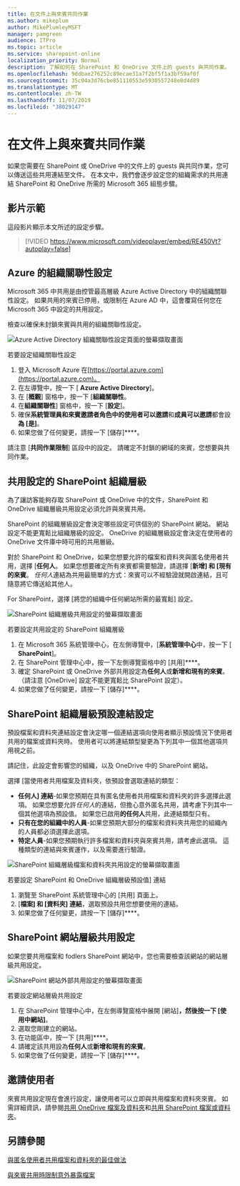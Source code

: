 ```yaml
---
title: 在文件上與來賓共同作業
ms.author: mikeplum
author: MikePlumleyMSFT
manager: pamgreen
audience: ITPro
ms.topic: article
ms.service: sharepoint-online
localization_priority: Normal
description: 了解如何在 SharePoint 和 OneDrive 文件上的 guests 與共同作業。
ms.openlocfilehash: 9ddbae276252c89ecae31a7f2bf5f1a3bf59af0f
ms.sourcegitcommit: 35c04a3d76cbe851110553e5930557248e8d4d89
ms.translationtype: MT
ms.contentlocale: zh-TW
ms.lasthandoff: 11/07/2019
ms.locfileid: "38029147"
---
```

# <a name="collaborate-with-guests-on-a-document"></a>在文件上與來賓共同作業

如果您需要在 SharePoint 或 OneDrive 中的文件上的 guests 與共同作業，您可以傳送這些共用連結至文件。 在本文中，我們會逐步設定您的組織需求的共用連結 SharePoint 和 OneDrive 所需的 Microsoft 365 組態步驟。

## <a name="video-demonstration"></a>影片示範

這段影片顯示本文所述的設定步驟。</br>

> [!VIDEO https://www.microsoft.com/videoplayer/embed/RE450Vt?autoplay=false]

## <a name="azure-organizational-relationships-settings"></a>Azure 的組織關聯性設定

Microsoft 365 中共用是由控管最高層級 Azure Active Directory 中的組織關聯性設定。 如果共用的來賓已停用，或限制在 Azure AD 中，這會覆寫任何您在 Microsoft 365 中設定的共用設定。

檢查以確保未封鎖來賓與共用的組織關聯性設定。

![Azure Active Directory 組織關聯性設定頁面的螢幕擷取畫面](media/azure-ad-organizational-relationships-settings.png)

若要設定組織關聯性設定

1. 登入 Microsoft Azure 在[https://portal.azure.com](https://portal.azure.com)。
2. 在左導覽中，按一下 [ **Azure Active Directory**]。
3. 在 [**概觀**] 窗格中，按一下 [**組織關聯性**。
4. 在**組織關聯性**] 窗格中，按一下 [**設定**]。
5. 確保**系統管理員和來賓邀請者角色中的使用者可以邀請**和**成員可以邀請**都會設**為 [是]**。
6. 如果您做了任何變更，請按一下 [儲存]****。

請注意 [**共同作業限制**] 區段中的設定。 請確定不封鎖的網域的來賓，您想要與共同作業。

## <a name="sharepoint-organization-level-sharing-settings"></a>共用設定的 SharePoint 組織層級

為了讓訪客能夠存取 SharePoint 或 OneDrive 中的文件，SharePoint 和 OneDrive 組織層級共用設定必須允許與來賓共用。

SharePoint 的組織層級設定會決定哪些設定可供個別的 SharePoint 網站。 網站設定不能更寬鬆比組織層級的設定。 OneDrive 的組織層級設定會決定在使用者的 OneDrive 文件庫中時可用的共用層級。

對於 SharePoint 和 OneDrive，如果您想要允許的檔案和資料夾與匿名使用者共用，選擇 [**任何人**。 如果您想要確定所有來賓都需要驗證，請選擇 [**新增] 和 [現有的來賓**。 *任何人*連結為共用最簡單的方式：來賓可以不經驗證就開啟連結，且可隨意將它傳送給其他人。

For SharePoint，選擇 [將您的組織中任何網站所需的最寬鬆] 設定。

![SharePoint 組織層級共用設定的螢幕擷取畫面](media/sharepoint-organization-external-sharing-controls.png)


若要設定共用設定的 SharePoint 組織層級

1. 在 Microsoft 365 系統管理中心，在左側導覽中，[**系統管理中心**中，按一下 [ **SharePoint**]。
2. 在 SharePoint 管理中心中，按一下左側導覽窗格中的 [共用]****。
3. 確定 SharePoint 或 OneDrive 外部共用設定為**任何人**或**新增和現有的來賓**。 （請注意 [OneDrive] 設定不能更寬鬆比 SharePoint 設定）。
4. 如果您做了任何變更，請按一下 [儲存]****。

## <a name="sharepoint-organization-level-default-link-settings"></a>SharePoint 組織層級預設連結設定

預設檔案和資料夾連結設定會決定哪一個連結選項向使用者顯示預設情況下使用者共用的檔案或資料夾時。 使用者可以將連結類型變更為下列其中一個其他選項共用視之前。

請記住，此設定會影響您的組織，以及 OneDrive 中的 SharePoint 網站。

選擇 [當使用者共用檔案及資料夾，依預設會選取連結的類型：

- **任何人] 連結**-如果您預期在具有匿名使用者共用檔案和資料夾的許多選擇此選項。 如果您想要允許*任何人*的連結，但擔心意外匿名共用，請考慮下列其中一個其他選項為預設值。 如果您已啟用**的任何人**共用，此連結類型只有。
- **只有在您的組織中的人員**-如果您預期大部分的檔案和資料夾共用您的組織內的人員都必須選擇此選項。
- **特定人員**-如果您預期執行許多檔案和資料夾與來賓共用，請考慮此選項。 這種類型的連結與來賓運作，以及需要進行驗證。
 
![SharePoint 組織層級檔案和資料夾共用設定的螢幕擷取畫面](media/sharepoint-organization-files-folders-sharing-settings.png)


若要設定 SharePoint 和 OneDrive 組織層級預設值] 連結

1. 瀏覽至 SharePoint 系統管理中心的 [共用] 頁面上。
2. [**檔案] 和 [資料夾] 連結**，選取預設共用您想要使用的連結。
3. 如果您做了任何變更，請按一下 [儲存]****。

## <a name="sharepoint-site-level-sharing-settings"></a>SharePoint 網站層級共用設定

如果您要共用檔案和 fodlers SharePoint 網站中，您也需要檢查該網站的網站層級共用設定。

![SharePoint 網站外部共用設定的螢幕擷取畫面](media/sharepoint-site-external-sharing-settings.png)

若要設定網站層級共用設定
1. 在 SharePoint 管理中心中，在左側導覽窗格中展開 [網站]****，然後按一下 [使用中網站]****。
2. 選取您剛建立的網站。
3. 在功能區中，按一下 [共用]****。
4. 請確定該共用設為**任何人**或**新增和現有的來賓**。
5. 如果您做了任何變更，請按一下 [儲存]****。

## <a name="invite-users"></a>邀請使用者

來賓共用設定現在會進行設定，讓使用者可以立即與共用檔案和資料夾來賓。 如需詳細資訊，請參閱[共用 OneDrive 檔案及資料夾](https://support.office.com/article/9fcc2f7d-de0c-4cec-93b0-a82024800c07)和[共用 SharePoint 檔案或資料夾](https://support.office.com/article/1fe37332-0f9a-4719-970e-d2578da4941c)。

## <a name="see-also"></a>另請參閱

[與匿名使用者共用檔案和資料夾的最佳做法](best-practices-anonymous-sharing.md)

[與來賓共用時限制意外暴露檔案](sharing-limit-accidental-exposure.md)